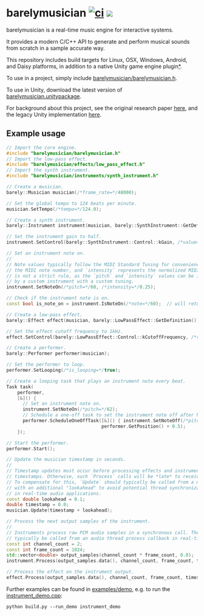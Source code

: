 barelymusician
[![ci](https://github.com/anokta/barelymusician/actions/workflows/ci.yml/badge.svg)](https://github.com/anokta/barelymusician/actions/workflows/ci.yml)
[![](https://img.shields.io/static/v1?label=sponsor&message=%E2%9D%A4&logo=GitHub&color=%23fe8e86)](https://github.com/sponsors/anokta)
==============

barelymusician is a real-time music engine for interactive systems.

It provides a modern C/C++ API to generate and perform musical sounds from scratch in a sample
accurate way.

[iOS]: ## "see issue #112 for the status of the upcoming iOS platform support"
This repository includes build targets for Linux, OSX, Windows, Android, and Daisy platforms, in
addition to a native Unity game engine plugin[*][iOS].

To use in a project, simply include
[barelymusician/barelymusician.h](barelymusician/barelymusician.h).

To use in Unity, download the latest version of
[barelymusician.unitypackage](https://github.com/anokta/barelymusician/releases/latest/download/barelymusician.unitypackage).

For background about this project, see the original research paper
[here](http://www.aes.org/e-lib/browse.cfm?elib=17598), and the legacy Unity implementation
[here](https://github.com/anokta/barelyMusicianLegacy).

## Example usage

```cpp
// Import the core engine.
#include "barelymusician/barelymusician.h"
// Import the low-pass effect.
#include "barelymusician/effects/low_pass_effect.h"
// Import the synth instrument.
#include "barelymusician/instruments/synth_instrument.h"

// Create a musician.
barely::Musician musician(/*frame_rate=*/48000);

// Set the global tempo to 124 beats per minute.
musician.SetTempo(/*tempo=*/124.0);

// Create a synth instrument.
barely::Instrument instrument(musician, barely::SynthInstrument::GetDefinition());

// Set the instrument gain to half.
instrument.SetControl(barely::SynthInstrument::Control::kGain, /*value=*/0.5);

// Set an instrument note on.
//
// Note values typically follow the MIDI Standard Tuning for convenience, where `pitch` represents
// the MIDI note number, and `intensity` represents the normalized MIDI note velocity. However, this
// is not a strict rule, as the `pitch` and `intensity` values can be interpreted in any desired way
// by a custom instrument with a custom tuning.
instrument.SetNoteOn(/*pitch=*/60, /*intensity=*/0.25);

// Check if the instrument note is on.
const bool is_note_on = instrument.IsNoteOn(/*note=*/60);  // will return true.

// Create a low-pass effect.
barely::Effect effect(musician, barely::LowPassEffect::GetDefinition());

// Set the effect cutoff frequency to 1kHz.
effect.SetControl(barely::LowPassEffect::Control::kCutoffFrequency, /*value=*/1000.0);

// Create a performer.
barely::Performer performer(musician);

// Set the performer to loop.
performer.SetLooping(/*is_looping=*/true);

// Create a looping task that plays an instrument note every beat.
Task task(
    performer,
    [&]() {
      // Set an instrument note on.
      instrument.SetNoteOn(/*pitch=*/62);
      // Schedule a one-off task to set the instrument note off after half a beat.
      performer.ScheduleOneOffTask([&]() { instrument.SetNoteOff(/*pitch=*/62); },
                                   performer.GetPosition() + 0.5);
    });

// Start the performer.
performer.Start();

// Update the musician timestamp in seconds.
//
// Timestamp updates must occur before processing effects and instruments with their respective
// timestamps. Otherwise, such `Process` calls will be *late* to receive the relevant state changes.
// To compensate for this, `Update` should typically be called from a main thread update callback
// with an additional "lookahead" to avoid potential thread synchronization issues that could arise
// in real-time audio applications.
const double lookahead = 0.1;
double timestamp = 0.0;
musician.Update(timestamp + lookahead);

// Process the next output samples of the instrument.
//
// Instruments process raw PCM audio samples in a synchronous call. Therefore, `Process` should
// typically be called from an audio thread process callback in real-time audio applications.
const int channel_count = 2;
const int frame_count = 1024;
std::vector<double> output_samples(channel_count * frame_count, 0.0);
instrument.Process(output_samples.data(), channel_count, frame_count, timestamp);

// Process the effect on the instrument output.
effect.Process(output_samples.data(), channel_count, frame_count, timestamp);
```

Further examples can be found in [examples/demo](examples/demo), e.g. to run the
[instrument_demo.cpp](examples/demo/instrument_demo.cpp):
```
python build.py --run_demo instrument_demo
```
